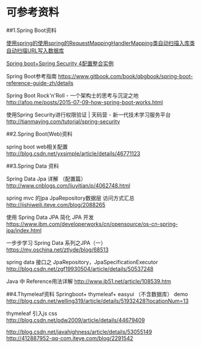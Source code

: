 可参考资料
========================================

##1.Spring Boot资料

[使用spring的使用spring的RequestMappingHandlerMapping类自动扫描入库类自动扫描URL写入数据库](http://blog.csdn.net/code__code/article/details/53886912)

[Spring boot+Spring Security 4配置整合实例](http://blog.csdn.net/code__code/article/details/53885510)

Spring Boot参考指南
https://www.gitbook.com/book/qbgbook/spring-boot-reference-guide-zh/details

Spring Boot Rock'n'Roll - 一个架构士的思考与沉淀之地
http://afoo.me/posts/2015-07-09-how-spring-boot-works.html

使用Spring Security进行权限验证 | 天码营 - 新一代技术学习服务平台
http://tianmaying.com/tutorial/spring-security


##2.Spring Boot(Web)资料

spring boot web相关配置 
http://blog.csdn.net/yxsimple/article/details/46771123


##3.Spring Data 资料

Spring Data Jpa 详解 （配置篇） 
http://www.cnblogs.com/liuyitian/p/4062748.html

spring mvc 的jpa JpaRepository数据层 访问方式汇总
http://jishiweili.iteye.com/blog/2088265

使用 Spring Data JPA 简化 JPA 开发
https://www.ibm.com/developerworks/cn/opensource/os-cn-spring-jpa/index.html

一步步学习 Spring Data 系列之JPA（一） 
https://my.oschina.net/ztlyde/blog/68513

spring data 接口之 JpaRepository，JpaSpecificationExecutor 
http://blog.csdn.net/zgf19930504/article/details/50537248

Java 中 Reference用法详解
http://www.jb51.net/article/108539.htm

##4.Thymeleaf资料
Springboot+ thymeleaf+ easyui （不含数据库） demo
http://blog.csdn.net/welling319/article/details/51932428?locationNum=13

thymeleaf 引入js css
http://blog.csdn.net/pdw2009/article/details/44679409


http://blog.csdn.net/javahighness/article/details/53055149
http://412887952-qq-com.iteye.com/blog/2291542



